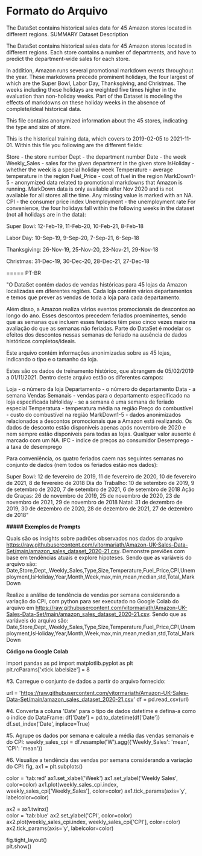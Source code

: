 # Formato do Arquivo
The DataSet contains historical sales data for 45 Amazon stores located in different regions.
SUMMARY
Dataset Description

The DataSet contains historical sales data for 45 Amazon stores located in different regions. Each store contains a number of departments, and have to predict the department-wide sales for each store.

In addition, Amazon runs several promotional markdown events throughout the year. These markdowns precede prominent holidays, the four largest of which are the Super Bowl, Labor Day, Thanksgiving, and Christmas. The weeks including these holidays are weighted five times higher in the evaluation than non-holiday weeks. Part of the Dataset is modeling the effects of markdowns on these holiday weeks in the absence of complete/ideal historical data.

This file contains anonymized information about the 45 stores, indicating the type and size of store.

This is the historical training data, which covers to 2019-02-05 to 2021-11-01. Within this file you following are the different fields:

Store - the store number
Dept - the department number
Date - the week
Weekly_Sales - sales for the given department in the given store IsHoliday - whether the week is a special holiday week Temperature - average temperature in the region Fuel_Price - cost of fuel in the region
MarkDown1-5 - anonymized data related to promotional markdowns that Amazon is running. MarkDown data is only available after Nov 2020 and is not available for all stores all the time. Any missing value is marked with an NA.
CPI - the consumer price index
Unemployment - the unemployment rate
For convenience, the four holidays fall within the following weeks in the dataset (not all holidays are in the data):

Super Bowl: 12-Feb-19, 11-Feb-20, 10-Feb-21, 8-Feb-18

Labor Day: 10-Sep-19, 9-Sep-20, 7-Sep-21, 6-Sep-18

Thanksgiving: 26-Nov-19, 25-Nov-20, 23-Nov-21, 29-Nov-18

Christmas: 31-Dec-19, 30-Dec-20, 28-Dec-21, 27-Dec-18



===== PT-BR

"O DataSet contém dados de vendas históricas para 45 lojas da Amazon localizadas em diferentes regiões. Cada loja contém vários departamentos e temos que prever as vendas de toda a loja para cada departamento.

Além disso, a Amazon realiza vários eventos promocionais de descontos ao longo do ano. Esses descontos precedem feriados proeminentes, sendo que as semanas que incluem esses feriados têm peso cinco vezes maior na avaliação do que as semanas não feriadas. Parte do DataSet é modelar os efeitos dos descontos nessas semanas de feriado na ausência de dados históricos completos/ideais.

Este arquivo contém informações anonimizadas sobre as 45 lojas, indicando o tipo e o tamanho da loja.

Estes são os dados de treinamento histórico, que abrangem de 05/02/2019 a 01/11/2021. Dentro deste arquivo estão os diferentes campos:

Loja - o número da loja
Departamento - o número do departamento
Data - a semana
Vendas Semanais - vendas para o departamento especificado na loja especificada
IsHoliday - se a semana é uma semana de feriado especial
Temperatura - temperatura média na região
Preço do combustível - custo do combustível na região
MarkDown1-5 - dados anonimizados relacionados a descontos promocionais que a Amazon está realizando. Os dados de desconto estão disponíveis apenas após novembro de 2020 e nem sempre estão disponíveis para todas as lojas. Qualquer valor ausente é marcado com um NA.
IPC - índice de preços ao consumidor
Desemprego - a taxa de desemprego

Para conveniência, os quatro feriados caem nas seguintes semanas no conjunto de dados (nem todos os feriados estão nos dados):

Super Bowl: 12 de fevereiro de 2019, 11 de fevereiro de 2020, 10 de fevereiro de 2021, 8 de fevereiro de 2018
Dia do Trabalho: 10 de setembro de 2019, 9 de setembro de 2020, 7 de setembro de 2021, 6 de setembro de 2018
Ação de Graças: 26 de novembro de 2019, 25 de novembro de 2020, 23 de novembro de 2021, 29 de novembro de 2018
Natal: 31 de dezembro de 2019, 30 de dezembro de 2020, 28 de dezembro de 2021, 27 de dezembro de 2018"
</p>
</p>
</p>
</p>
<b>##### Exemplos de Prompts</b>
</p>
</p>

  Quais são os insights sobre padrões observados nos dados do arquivo https://raw.githubusercontent.com/vitormariath/Amazon-UK-Sales-Data-Set/main/amazon_sales_dataset_2020-21.csv.
Demonstre previões com base em tendências atuais e explore hipoteses.
Sendo que as variáveis do arquivo são: Date,Store,Dept,,Weekly_Sales,Type,Size,Temperature,Fuel_Price,CPI,Unemployment,IsHoliday,Year,Month,Week,max,min,mean,median,std,Total_MarkDown
</p>
</p>

Realize a análise de tendência de vendas por semana considerando a variação do CPI, com python para ser executado no Google Colab do arquivo em https://raw.githubusercontent.com/vitormariath/Amazon-UK-Sales-Data-Set/main/amazon_sales_dataset_2020-21.csv. 
Sendo que as variáveis do arquivo são: Date,Store,Dept,,Weekly_Sales,Type,Size,Temperature,Fuel_Price,CPI,Unemployment,IsHoliday,Year,Month,Week,max,min,mean,median,std,Total_MarkDown
</p>
</p>
<b>Código no Google Colab</b>

import pandas as pd
import matplotlib.pyplot as plt
plt.rcParams['xtick.labelsize'] = 8

#3. Carregue o conjunto de dados a partir do arquivo fornecido:

url = 'https://raw.githubusercontent.com/vitormariath/Amazon-UK-Sales-Data-Set/main/amazon_sales_dataset_2020-21.csv'
df = pd.read_csv(url)

#4. Converta a coluna 'Date' para o tipo de dados datetime e defina-a como o índice do DataFrame:
df['Date'] = pd.to_datetime(df['Date'])
df.set_index('Date', inplace=True)

#5. Agrupe os dados por semana e calcule a média das vendas semanais e do CPI:
weekly_sales_cpi = df.resample('W').agg({'Weekly_Sales': 'mean', 'CPI': 'mean'})

#6. Visualize a tendência das vendas por semana considerando a variação do CPI:
fig, ax1 = plt.subplots()

color = 'tab:red'
ax1.set_xlabel('Week')
ax1.set_ylabel('Weekly Sales', color=color)
ax1.plot(weekly_sales_cpi.index, weekly_sales_cpi['Weekly_Sales'], color=color)
ax1.tick_params(axis='y', labelcolor=color)

ax2 = ax1.twinx()  
color = 'tab:blue'
ax2.set_ylabel('CPI', color=color)  
ax2.plot(weekly_sales_cpi.index, weekly_sales_cpi['CPI'], color=color)
ax2.tick_params(axis='y', labelcolor=color)

fig.tight_layout()  
plt.show()

